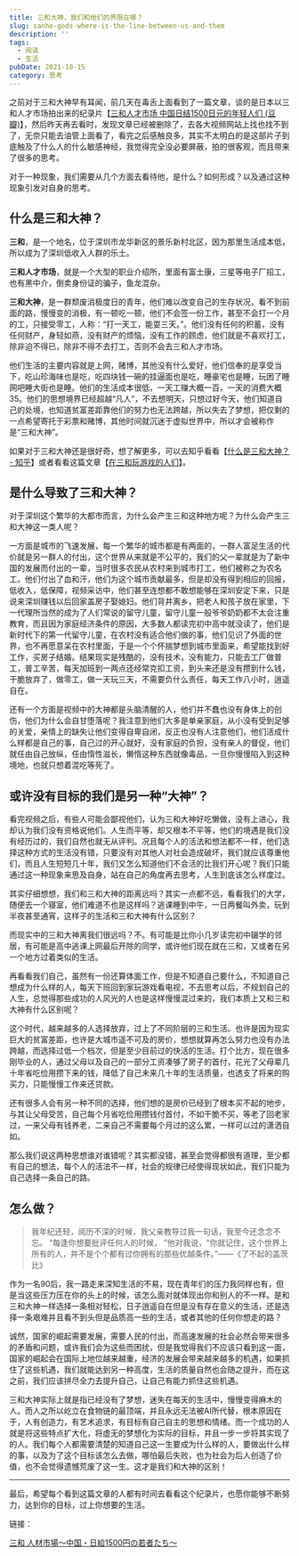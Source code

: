 ```yaml
---
title: 三和大神，我们和他们的界限在哪？
slug: sanhe-gods-where-is-the-line-between-us-and-them
description: ''
tags:
  - 阅读
  - 生活
pubDate: 2021-10-15
category: 思考
---
```


之前对于三和大神早有耳闻，前几天在毒舌上面看到了一篇文章，谈的是日本以三和人才市场拍出来的纪录片【[三和人才市场  中国日结1500日元的年轻人们 (豆瓣)](https://movie.douban.com/subject/30219684/?from=subject-page)】，然后昨天再去看时，发现文章已经被删除了，去各大视频网站上找也找不到了，无奈只能去油管上面看了，看完之后感触良多，其实不太明白的是这部片子到底触及了什么人的什么敏感神经，我觉得完全没必要屏蔽，拍的很客观，而且带来了很多的思考。


对于一种现象，我们需要从几个方面去看待他，是什么？如何形成？以及通过这种现象引发对自身的思考。


## 什么是三和大神？


**三和**，是一个地名，位于深圳市龙华新区的景乐新村北区，因为那里生活成本低，所以成为了深圳低收入人群的乐土。


**三和人才市场**，就是一个大型的职业介绍所，里面有富士康，三星等电子厂招工，也有黑中介，倒卖身份证的骗子，鱼龙混杂。


**三和大神**，是一群颓废消极度日的青年，他们难以改变自己的生存状况，看不到前面的路，慢慢变的消极，有一顿吃一顿，他们不会签一份工作，甚至不会打一个月的工，只接受零工，人称：“打一天工，能耍三天。”。他们没有任何的积蓄，没有任何财产，身轻如燕，没有财产的烦恼，没有工作的顾虑，他们就是不喜欢打工，除非迫不得已，除非不得不去打工，否则不会去三和人才市场。


他们生活的主要内容就是上网，赌博，其他没有什么爱好，他们信奉的是享受当下，吃山珍海味也是吃，吃四块钱一碗的挂逼面也是吃，睡豪宅也是睡，玩困了睡网吧睡大街也是睡。他们的生活成本很低，一天工赚大概一百，一天的消费大概35。他们的思想境界已经超越“凡人”，不去想明天，只想过好今天，他们知道自己的处境，也知道贫富差距靠他们的努力也无法跨越，所以失去了梦想，把仅剩的一点希望寄托于彩票和赌博，其他时间就沉迷于虚拟世界中，所以才会被称作是“三和大神”。


如果对于三和大神还是很好奇，想了解更多，可以去知乎看看【[什么是三和大神？ - 知乎](https://www.zhihu.com/question/37937282)】或者看看这篇文章【[在三和玩游戏的人们](https://zhuanlan.zhihu.com/p/26700520)】。


## 是什么导致了三和大神？


对于深圳这个繁华的大都市而言，为什么会产生三和这种地方呢？为什么会产生三和大神这一类人呢？


一方面是城市的飞速发展，每一个繁华的城市都是有两面的，一群人富足生活的代价就是另一群人的付出，这个世界从来就是不公平的，我们的父一辈就是为了新中国的发展而付出的一辈，当时很多农民从农村来到城市打工，他们被称之为农名工。他们付出了血和汗，他们为这个城市贡献最多，但是却没有得到相应的回报，低收入，低保障，视频采访中，他们甚至连想都不敢想能够在深圳安定下来，只是说来深圳赚钱以后回家盖房子娶媳妇。他们背井离乡，把老人和孩子放在家里，下一代理所当然的成为了人们常说的留守儿童，留守儿童一般爷爷奶奶都不太会注重教育，而且因为家庭经济条件的原因，大多数人都读完初中高中就没读了，他们是新时代下的第一代留守儿童，在农村没有适合他们做的事，他们见识了外面的世界，也不再愿意呆在农村里面，于是一个个怀揣梦想到城市里面来，希望能找到好工作，买房子结婚。结果现实是残酷的，没有技术，没有能力，只能去工厂做普工，普工辛苦，每天加班到一两点还经常克扣工资，到头来还是没有攒到什么钱，干脆放弃了，做零工，做一天玩三天，不需要负什么责任，每天工作八小时，逍遥自在。


还有一个方面是视频中的大神都是头脑清醒的人，他们并不蠢也没有身体上的创伤，他们为什么会自甘堕落呢？我注意到他们大多是单亲家庭，从小没有受到足够的关爱，亲情上的缺失让他们变得自卑自闭，反正也没有人注意他们，他们活成什么样都是自己的事，自己过的开心就好，没有家庭的负担，没有亲人的督促，他们就任由自己放纵，任由惰性滋长，懒惰这种东西就像毒品，一旦你慢慢陷入到这种境地，也就只想着混吃等死了。


## 或许没有目标的我们是另一种“大神”？


看完视频之后，有些人可能会鄙视他们，认为三和大神好吃懒做，没有上进心，我却认为我们没有资格说他们。人生而平等，却又根本不平等，他们的境遇是我们没有经历过的，我们自然也就无从评判。况且每个人的活法和想法都不一样，他们选择这种方式的生活没有错，只要没有对其他人对社会造成破坏，我们就应该尊重他们，而且人生短短几十年，我们又怎么知道他们不会活的比我们开心呢？我们只能通过这一种现象来思及自身，站在自己的角度再去思考，人生到底该怎么样度过。


其实仔细想想，我们和三和大神的距离远吗？其实一点都不远，看看我们的大学，随便去一个寝室，他们难道不也是这样吗？逃课睡到中午，一日两餐叫外卖，玩到半夜甚至通宵，这样子的生活和三和大神有什么区别？


而现实中的三和大神离我们很远吗？不。有可能是比你小几岁读完初中辍学的邻居，有可能是高中逃课上网最后开除的同学，或许他们现在就在三和，又或者在另一个地方过着类似的生活。


再看看我们自己，虽然有一份还算体面工作，但是不知道自己要什么，不知道自己想成为什么样的人，每天下班回到家玩游戏看电视，不去思考以后，不规划自己的人生，总觉得那些成功的人风光的人也是这样慢慢混过来的，我们本质上又和三和大神有什么区别呢？


这个时代，越来越多的人选择放弃，过上了不同阶层的三和生活。也许是因为现实巨大的贫富差距，也许是大城市遥不可及的房价，想想就算再怎么努力也没有办法跨越，而选择过低一个档次，但是至少目前过的快活的生活。打个比方，现在很多刚毕业的人，通过父母以及自己的一部分工资凑够了房子的首付，花光了父母辈几十年省吃俭用攒下来的钱，降低了自己未来几十年的生活质量，也透支了将来的购买力，只能慢慢工作来还贷款。


还有很多人会有另一种不同的选择，他们想的是房价已经到了根本买不起的地步，与其让父母受苦，自己每个月省吃俭用攒钱付首付，不如干脆不买，等老了回老家过，一来父母有钱养老，二来自己不需要每个月过的这么累，一样可以过的潇洒自如。


那么我们说这两种思想谁对谁错呢？其实都没错，甚至会觉得都很有道理，至少都有自己的想法，每个人的活法不一样，社会的规律已经使得现状如此，我们只能为自己选择一条自己的路。


## 怎么做？

> 我年纪还轻，阅历不深的时候，我父亲教导过我一句话，我至今还念念不忘。 “每逢你想要批评任何人的时候， ”他对我说，“你就记住，这个世界上所有的人，并不是个个都有过你拥有的那些优越条件。”——《了不起的盖茨比》

作为一名90后，我一路走来深知生活的不易，现在青年们的压力我同样也有，但是当这些压力压在你的头上的时候，该怎么面对就体现出你和别人的不一样。是和三和大神一样选择一条相对轻松，日子逍遥自在但是没有存在意义的生活，还是选择一条艰难并且看不到头但是品质高一些的生活，或者其他的任何你想走的路？


诚然，国家的崛起需要发展，需要人民的付出，而高速发展的社会必然会带来很多的矛盾和问题，或许我们会为这些而困扰，但是我觉得我们不应该只看到这一面，国家的崛起会在国际上地位越来越重，经济的发展会带来越来越多的机遇，如果抓住了这些机遇，我们就能达到另一种高度，生活的质量自然也会随之提升，而在这之前，我们应该拼尽全力去提升自己，让自己有能力抓住这些机遇。


三和大神实际上就是指已经没有了梦想，迷失在每天的生活中，慢慢变得麻木的人。而人之所以屹立在食物链的最顶端，并且永远无法被AI所代替，根本原因在于，人有创造力，有艺术追求，有目标有自己自主的思想和情绪。而一个成功的人就是将这些特点扩大化，将虚无的梦想化为实际的目标，并且一步一步将其实现了的人。我们每个人都需要清楚的知道自己这一生要成为什么样的人，要做出什么样的事，以及为了这个目标该怎么去做，哪怕最后失败，也为社会为后人创造了价值，也不会觉得遗憾荒废了这一生。这才是我们和大神的区别！


---


最后，希望每个看到这篇文章的人都有时间去看看这个纪录片，也愿你能够不断努力，达到你的目标，过上你想要的生活。


链接：


[三和 人材市場～中国・日給1500円の若者たち～](https://www.youtube.com/watch?v=OTo3X7VFDNI)
